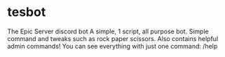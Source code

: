 # tesbot
The Epic Server discord bot
A simple, 1 script, all purpose bot. Simple command and tweaks such as rock paper scissors. Also contains helpful admin commands!
You can see everything with just one command: /help 
